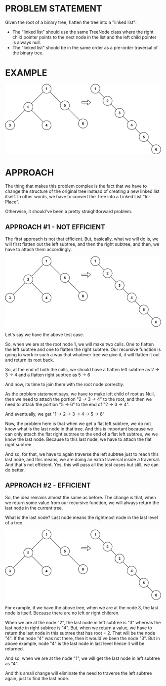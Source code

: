 # PROBLEM STATEMENT

Given the root of a binary tree, flatten the tree into a "linked list":

 - The "linked list" should use the same TreeNode class where the right child pointer points to the next node in the list and the left child pointer is always null.
 - The "linked list" should be in the same order as a pre-order traversal of the binary tree.

# EXAMPLE

![alt text](image.png)

# APPROACH

The thing that makes this problem complex is the fact that we have to change the structure of the original tree instead of creating a new linked list itself. In other words, we have to convert the Tree into a Linked List "In-Place".

Otherwise, it should've been a pretty straightforward problem.

## APPROACH #1 - NOT EFFICIENT

The first approach is not that efficient. But, basically, what we will do is, we will first flatten out the left subtree, and then the right subtree, and then, we have to attach them accordingly.

![alt text](image.png)

Let's say we have the above test case.

So, when we are at the root node 1, we will make two calls. One to flatten the left subtree and one to flatten the right subtree. Our recursive function is going to work in such a way that whatever tree we give it, it will flatten it out and return its root back.

So, at the end of both the calls, we should have a flatten left subtree as 2 -> 3 -> 4 and a flatten right subtree as 5 -> 6

And now, its time to join them with the root node correctly.

As the problem statement says, we have to make left child of root as Null, then we need to attach the portion "2 -> 3 -> 4" to the root, and then we need to attack the portion "5 -> 6" to the end of "2 -> 3 -> 4".

And eventually, we get "1 -> 2 -> 3 -> 4 -> 5 -> 6"

Now, the problem here is that when we get a flat left subtree, we do not know what is the last node in that tree. And this is important because we can only attach the flat right subtree to the end of a flat left subtree, we we know the last node. Because to this last node, we have to attach the flat right subtree.

And so, for that, we have to again traverse the left subtree just to reach this last node, and this means, we are doing an extra traversal inside a traversal. And that's not efficient. Yes, this will pass all the test cases but still, we can do better.

## APPROACH #2 - EFFICIENT

So, the idea remains almost the same as before. The change is that, when we return some value from our recursive function, we will always return the last node in the current tree. 

What is the last node? Last node means the rightmost node in the last level of a tree. 

![alt text](image.png)

For example, if we have the above tree, when we are at the node 3, the last node is itself. Because there are no left or right children. 

When we are at the node "2", the last node in left subtree is "3" whereas the last node in right subtree is "4". But, when we return a value, we have to return the last node in this subtree that has root = 2. That will be the node "4". If the node "4" was not there, then it would've been the node "3". But in above example, node "4" is the last node in last level hence it will be returned.

And so, when we are at the node "1", we will get the last node in left subtree as "4".  

And this small change will eliminate the need to traverse the left subtree again, just to find the last node.